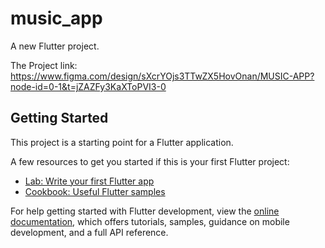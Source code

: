 # music_app

A new Flutter project.


The Project link:
https://www.figma.com/design/sXcrYOjs3TTwZX5HovOnan/MUSIC-APP?node-id=0-1&t=jZAZFy3KaXToPVI3-0

## Getting Started

This project is a starting point for a Flutter application.

A few resources to get you started if this is your first Flutter project:

- [Lab: Write your first Flutter app](https://docs.flutter.dev/get-started/codelab)
- [Cookbook: Useful Flutter samples](https://docs.flutter.dev/cookbook)

For help getting started with Flutter development, view the
[online documentation](https://docs.flutter.dev/), which offers tutorials,
samples, guidance on mobile development, and a full API reference.
